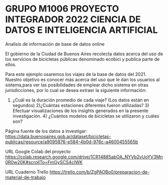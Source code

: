 # GRUPO M1006 PROYECTO INTEGRADOR 2022 CIENCIA DE DATOS E INTELIGENCIA ARTIFICIAL
Analisís de información de base de datos online

El gobierno de la Ciudad de Buenos Aires recolecta datos acerca del uso de los servicios de bicicletas públicas denominado ecobici y publica parte de ellos.

Para este ejemplo usaremos los viajes de la base de datos del 2021. Nuestro objetivo es conocer más acerca del uso que le dan los usuarios al sistema,para ver las posibilidades de emplear dicho sistema en otras jurisdicciones, por lo cual se desea extraer la siguiente información:

1) ¿Cuál es la duración promedio de cada viaje? (Los datos están en segundos) 2)¿Cuántas estaciones diferentes fueron utilizadas? 3) Efectuar visualizaciones de los insights generados en la presente investigación. 4) ¿Cuántos modelos de bicicletas se utilizaron y cuáles son?

Página fuente de los datos a investigar: https://data.buenosaires.gob.ar/dataset/bicicletas-publicas/resource/a9095876-e584-4b0d-976c-a4600455565b

URL Google Colab del proyecto https://colab.research.google.com/drive/1CR14885abOA_NYVb2vUoYV3Mn0R0w20K#scrollTo=FmGySCS4cIWK

URL Cuaderno Trello https://trello.com/b/ZgPAOBo0/preparacion-de-material-de-trabajo
